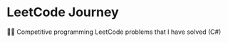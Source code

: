 <h1>LeetCode Journey</h1>

<p>🧑‍💻 Competitive programming LeetCode problems that I have solved (C#)</p>
